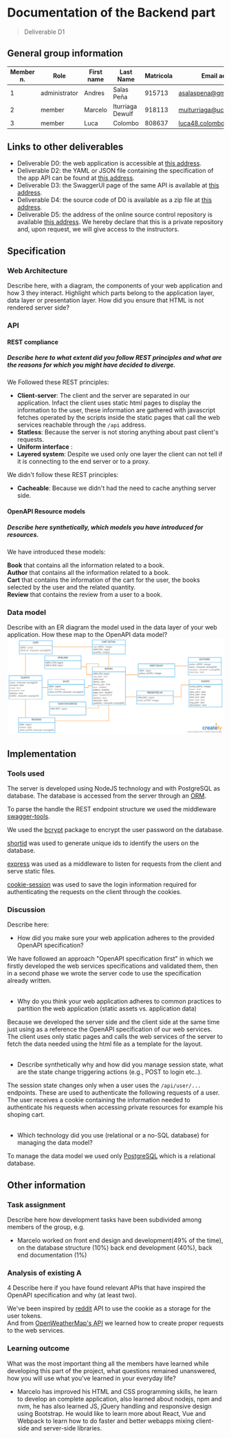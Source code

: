 # Documentation of the Backend part
> Deliverable D1
## General group information
| Member n. | Role | First name | Last Name | Matricola | Email address |
| --------- | ------------- | ---------- | --------- | --------- | --------------- |
| 1 | administrator | Andres | Salas Peña | 915713 | asalaspena@gmail.com |
| 2 | member | Marcelo | Iturriaga Dewulf | 918113 | muiturriaga@uc.cl |
| 3 | member | Luca | Colombo | 808637 | luca48.colombo@mail.polimi.it
## Links to other deliverables
- Deliverable D0: the web application is accessible at
[this address](https://hypermedia-bookshop.herokuapp.com/).
- Deliverable D2: the YAML or JSON file containing the specification of the app
API can be found at [this address](https://hypermedia-bookshop.herokuapp.com/api/swagger.yaml).
- Deliverable D3: the SwaggerUI page of the same API is available at
[this address](https://hypermedia-bookshop.herokuapp.com/docs).
- Deliverable D4: the source code of D0 is available as a zip file at
[this address](https://hypermedia-bookshop.herokuapp.com/backend/source.zip).
- Deliverable D5: the address of the online source control repository is
available [this address](https://github.com/andressp05/Hypermedia). We hereby declare that this
is a private repository and, upon request, we will give access to the
instructors.
## Specification
### Web Architecture
Describe here, with a diagram, the components of your web application and how
3
they interact. Highlight which parts belong to the application layer, data layer
or presentation layer. How did you ensure that HTML is not rendered server side?
### API
#### REST compliance

##### Describe here to what extent did you follow REST principles and what are the reasons for which you might have decided to diverge.
We Followed these REST principles:

- **Client-server**: The client and the server are separated in our application. Infact the client uses static html pages to display the information to the user, these information are gathered with javascript fetches operated by the scripts inside the static pages that call the web services reachable through the `/api` address.
- **Statless**: Because the server is not storing anything about past client's requests.
- **Uniform interface** :
- **Layered system**: Despite we used only one layer the client can not tell if it is connecting to the end server or to a proxy.

We didn't follow these REST principles:
- **Cacheable**: Because we didn't had the need to cache anything server side.

#### OpenAPI Resource models
##### Describe here synthetically, which models you have introduced for resources.

We have introduced these models:

**Book** that contains all the information related to a book.
</br>
**Author** that contains all the information related to a book.
</br>
**Cart** that contains the information of the cart for the user, the books selected by the user and the related quantity.
</br>
**Review** that contains the review from a user to a book.

### Data model
Describe with an ER diagram the model used in the data layer of your web
application. How these map to the OpenAPI data model?
![alt text](../Documentation/ER_Tables.png "Logo Title Text 1")
## Implementation
### Tools used

The server is developed using NodeJS technology and with PostgreSQL as database. The database is accessed from the server through an [ORM](https://knexjs.org/).

To parse the handle the REST endpoint structure we used the middleware [swagger-tools](https://www.npmjs.com/package/swagger-tools).

We used the [bcrypt](https://www.npmjs.com/package/bcrypt) package to encrypt the user password on the database.

[shortid](https://www.npmjs.com/package/shortid) was used to generate unique ids to identify the users on the database.

[express](http://expressjs.com/) was used as a middleware to listen for requests from the client and serve static files.

[cookie-session](http://expressjs.com/) was used to save the login information required for authenticating the requests on the client through the cookies.
### Discussion
Describe here:
- How did you make sure your web application adheres to the provided OpenAPI
specification?

We have followed an approach "OpenAPI specification first" in which we firstly developed the web services specifications and validated them, then in a second phase we wrote the server code to use the specification already written.
</br></br>
- Why do you think your web application adheres to common practices to partition
the web application (static assets vs. application data)

Because we developed the server side and the client side at the same time just using as a reference the OpenAPI specification of our web services. The client uses only static pages and calls the web services of the server to fetch the data needed using the html file as a template for the layout.
</br></br>
- Describe synthetically why and how did you manage session state, what are the
state change triggering actions (e.g., POST to login etc..).

The session state changes only when a user uses the `/api/user/...` endpoints. These are used to authenticate the following requests of a user. The user receives a cookie containing the information needed to authenticate his requests when accessing private resources for example his shoping cart.
</br></br>
- Which technology did you use (relational or a no-SQL database) for managing
the data model?

To manage the data model we used only [PostgreSQL](https://www.postgresql.org/) which is a relational database.
## Other information

### Task assignment
Describe here how development tasks have been subdivided among members of the
group, e.g.
- Marcelo worked on front end design and development(49% of the time), on the database structure (10%) back end development (40%), back end documentation (1%)

### Analysis of existing A
4
Describe here if you have found relevant APIs that have inspired the OpenAPI
specification and why (at least two).

We've been inspired by [reddit](https://www.reddit.com/) API to use the cookie as a storage for the user tokens.</br>
And from [OpenWeatherMap's API](https://openweathermap.org/api) we learned how to create proper requests to the web services.

### Learning outcome
What was the most important thing all the members have learned while developing
this part of the project, what questions remained unanswered, how you will use
what you've learned in your everyday life?

- Marcelo has improved his HTML and CSS programming skills, he learn to develop an complete application, also learned about nodejs, npm and nvm, he has also learned JS, jQuery handling and responsive design using Bootstrap. He would like to learn more about React, Vue and Webpack to learn how to do faster and better webapps mixing client-side and server-side libraries.
